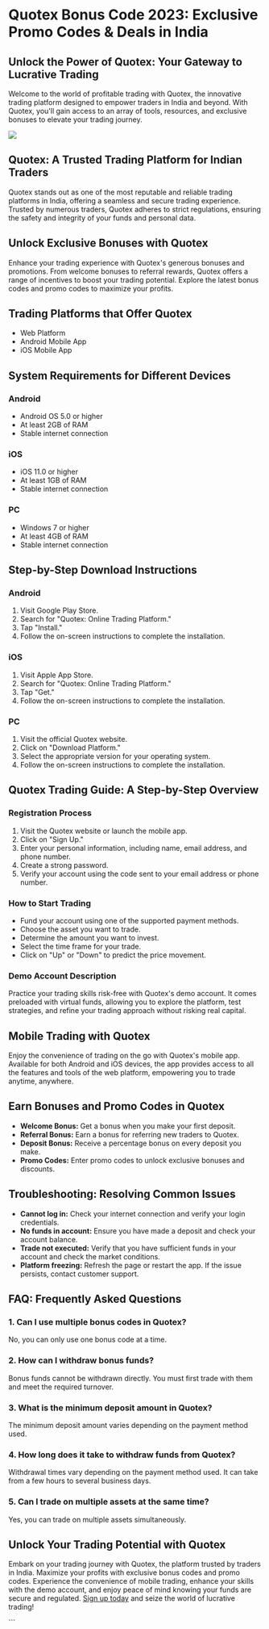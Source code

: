 # Quotex Bonus Code 2023: Exclusive Promo Codes & Deals in India

## Unlock the Power of Quotex: Your Gateway to Lucrative Trading

Welcome to the world of profitable trading with Quotex, the innovative
trading platform designed to empower traders in India and beyond. With
Quotex, you\'ll gain access to an array of tools, resources, and
exclusive bonuses to elevate your trading journey.

[![](https://static.quotex.io/files/4_en/300_250.jpg)](https://traff.sbs/brokerqxlid)

## Quotex: A Trusted Trading Platform for Indian Traders

Quotex stands out as one of the most reputable and reliable trading
platforms in India, offering a seamless and secure trading experience.
Trusted by numerous traders, Quotex adheres to strict regulations,
ensuring the safety and integrity of your funds and personal data.

## Unlock Exclusive Bonuses with Quotex

Enhance your trading experience with Quotex\'s generous bonuses and
promotions. From welcome bonuses to referral rewards, Quotex offers a
range of incentives to boost your trading potential. Explore the latest
bonus codes and promo codes to maximize your profits.

## Trading Platforms that Offer Quotex

-   Web Platform
-   Android Mobile App
-   iOS Mobile App

## System Requirements for Different Devices

### Android

-   Android OS 5.0 or higher
-   At least 2GB of RAM
-   Stable internet connection

### iOS

-   iOS 11.0 or higher
-   At least 1GB of RAM
-   Stable internet connection

### PC

-   Windows 7 or higher
-   At least 4GB of RAM
-   Stable internet connection

## Step-by-Step Download Instructions

### Android

1.  Visit Google Play Store.
2.  Search for "Quotex: Online Trading Platform."
3.  Tap "Install."
4.  Follow the on-screen instructions to complete the installation.

### iOS

1.  Visit Apple App Store.
2.  Search for "Quotex: Online Trading Platform."
3.  Tap "Get."
4.  Follow the on-screen instructions to complete the installation.

### PC

1.  Visit the official Quotex website.
2.  Click on "Download Platform."
3.  Select the appropriate version for your operating system.
4.  Follow the on-screen instructions to complete the installation.

## Quotex Trading Guide: A Step-by-Step Overview

### Registration Process

1.  Visit the Quotex website or launch the mobile app.
2.  Click on "Sign Up."
3.  Enter your personal information, including name, email address, and
    phone number.
4.  Create a strong password.
5.  Verify your account using the code sent to your email address or
    phone number.

### How to Start Trading

-   Fund your account using one of the supported payment methods.
-   Choose the asset you want to trade.
-   Determine the amount you want to invest.
-   Select the time frame for your trade.
-   Click on "Up" or "Down" to predict the price movement.

### Demo Account Description

Practice your trading skills risk-free with Quotex\'s demo account. It
comes preloaded with virtual funds, allowing you to explore the
platform, test strategies, and refine your trading approach without
risking real capital.

## Mobile Trading with Quotex

Enjoy the convenience of trading on the go with Quotex\'s mobile app.
Available for both Android and iOS devices, the app provides access to
all the features and tools of the web platform, empowering you to trade
anytime, anywhere.

## Earn Bonuses and Promo Codes in Quotex

-   **Welcome Bonus:** Get a bonus when you make your first deposit.
-   **Referral Bonus:** Earn a bonus for referring new traders to
    Quotex.
-   **Deposit Bonus:** Receive a percentage bonus on every deposit you
    make.
-   **Promo Codes:** Enter promo codes to unlock exclusive bonuses and
    discounts.

## Troubleshooting: Resolving Common Issues

-   **Cannot log in:** Check your internet connection and verify your
    login credentials.
-   **No funds in account:** Ensure you have made a deposit and check
    your account balance.
-   **Trade not executed:** Verify that you have sufficient funds in
    your account and check the market conditions.
-   **Platform freezing:** Refresh the page or restart the app. If the
    issue persists, contact customer support.

## FAQ: Frequently Asked Questions

### 1. Can I use multiple bonus codes in Quotex?

No, you can only use one bonus code at a time.

### 2. How can I withdraw bonus funds?

Bonus funds cannot be withdrawn directly. You must first trade with them
and meet the required turnover.

### 3. What is the minimum deposit amount in Quotex?

The minimum deposit amount varies depending on the payment method used.

### 4. How long does it take to withdraw funds from Quotex?

Withdrawal times vary depending on the payment method used. It can take
from a few hours to several business days.

### 5. Can I trade on multiple assets at the same time?

Yes, you can trade on multiple assets simultaneously.

## Unlock Your Trading Potential with Quotex

Embark on your trading journey with Quotex, the platform trusted by
traders in India. Maximize your profits with exclusive bonus codes and
promo codes. Experience the convenience of mobile trading, enhance your
skills with the demo account, and enjoy peace of mind knowing your funds
are secure and regulated. [Sign up
today](\%22https://traff.sbs/brokerqxsignup\%22) and seize the world of
lucrative trading!

\`\`\`

